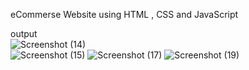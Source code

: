 eCommerse Website using HTML , CSS and JavaScript   

output   
![Screenshot (14)](https://github.com/Abhishek13-2000/Ecommerce-website/assets/157733534/1e7e1459-7d91-4f07-92b9-fb686c537752)    
![Screenshot (15)](https://github.com/Abhishek13-2000/Ecommerce-website/assets/157733534/491748cc-d59d-46f7-86e3-6c8d72b60305)
![Screenshot (17)](https://github.com/Abhishek13-2000/Ecommerce-website/assets/157733534/565621aa-fa7e-4220-98dc-bf062544e46c)
![Screenshot (19)](https://github.com/Abhishek13-2000/Ecommerce-website/assets/157733534/3a99182d-f35e-4996-8327-68431857483d)

